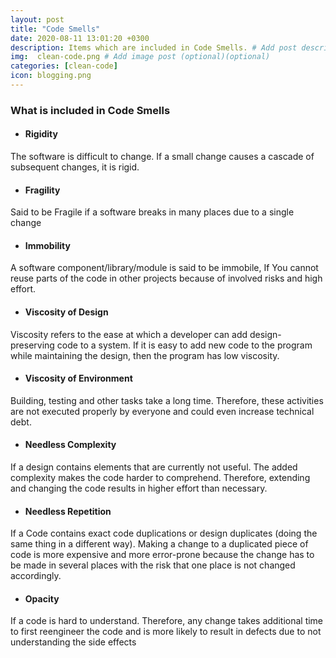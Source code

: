 ```yaml
---
layout: post
title: "Code Smells"
date: 2020-08-11 13:01:20 +0300
description: Items which are included in Code Smells. # Add post description (optional)
img:  clean-code.png # Add image post (optional)(optional)
categories: [clean-code]
icon: blogging.png
---
```


### What is included in Code Smells
- #### Rigidity
The software is difficult to change. If a small change causes a cascade of subsequent changes, it is rigid.

- #### Fragility
Said to be Fragile if a software breaks in many places due to a single change

- #### Immobility
A software component/library/module is said to be immobile, If You cannot reuse parts of the code in other projects because of involved risks and high effort.

- #### Viscosity of Design
 Viscosity refers to the ease at which a developer can add design-preserving code to a system. If it is easy to add new code to the program while maintaining the design, then the program has low viscosity. 

- #### Viscosity of Environment
Building, testing and other tasks take a long time. Therefore, these activities are not executed properly by everyone and could even increase technical debt.

- #### Needless Complexity
If a design contains elements that are currently not useful. The added complexity makes the code harder to comprehend. Therefore, extending and changing the code results in higher effort than necessary.

- #### Needless Repetition
If a Code contains exact code duplications or design duplicates (doing the same thing in a different way). Making a change to a duplicated piece of code is more expensive and more error-prone because the change has to be made in several places with the risk that one place is not changed accordingly.

- #### Opacity
If a code is hard to understand. Therefore, any change takes additional time to first reengineer the code and is more likely to result in defects due to not understanding the side effects